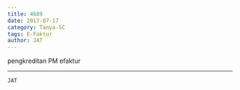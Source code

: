 ```yaml
---
title: 4689
date: 2017-07-17
category: Tanya-SC
tags: E-Faktur
author: JAT
---
```


pengkreditan PM efaktur

---



`JAT`
